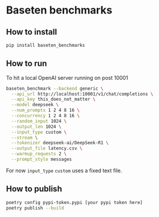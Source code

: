 # Baseten benchmarks

## How to install

```sh
pip install baseten_benchmarks
```

## How to run

To hit a local OpenAI server running on post 10001

```sh
baseten_benchmark --backend generic \
  --api_url http://localhost:10001/v1/chat/completions \
  --api_key this_does_not_matter \
  --model deepseek \
  --num_prompts 1 2 4 8 16 \
  --concurrency 1 2 4 8 16 \
  --random_input 1024 \
  --output_len 1024 \
  --input_type custom \
  --stream \
  --tokenizer deepseek-ai/DeepSeek-R1 \
  --output_file latency.csv \
  --warmup_requests 2 \
  --prompt_style messages
```

For now `input_type` `custom` uses a fixed text file.


## How to publish

```sh
poetry config pypi-token.pypi [your pypi token here]
poetry publish --build
```